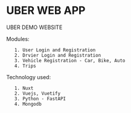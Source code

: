 
# UBER WEB APP

UBER DEMO WEBSITE

Modules:

       1. User Login and Registration
       2. Drvier Login and Registration
       3. Vehicle Registration - Car, Bike, Auto
       4. Trips

Technology used:
       
       1. Nuxt
       2. Vuejs, Vuetify
       3. Python - FastAPI
       4. Mongodb

